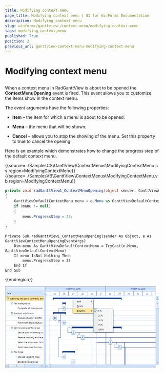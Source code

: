 ```yaml
---
title: Modifying context menu
page_title: Modifying context menu | UI for WinForms Documentation
description: Modifying context menu
slug: winforms/ganttview-/context-menu/modifying-context-menu
tags: modifying,context,menu
published: True
position: 2
previous_url: ganttview-context-menu-modifying-context-menu
---
```


# Modifying context menu

 
## 

When a context menu in RadGanttView is about to be opened the __ContextMenuOpening__ event is fired. This event allows you to customize the items show in the context menu.
        

The event arguments have the following properties:

* __Item__ – the item for which a menu is about to be opened.
            

* __Menu__ – the menu that will be shown.
            

* __Cancel__ – allows you to stop the showing of the menu. Set this property to true to cancel the opening.
            

Here is an example which demonstrates how to change the progress step of the default context menu.
         
{{source=..\SamplesCS\GanttView\ContextMenus\ModifyingContextMenu.cs region=ModifyingContextMenu}} 
{{source=..\SamplesVB\GanttView\ContextMenus\ModifyingContextMenu.vb region=ModifyingContextMenu}} 

````C#
private void radGanttView1_ContextMenuOpening(object sender, GanttViewContextMenuOpeningEventArgs e)
{
    GanttViewDefaultContextMenu menu = e.Menu as GanttViewDefaultContextMenu;
    if (menu != null)
    {
        menu.ProgressStep = 25;
    }
}

````
````VB.NET
Private Sub radGanttView1_ContextMenuOpening(sender As Object, e As GanttViewContextMenuOpeningEventArgs)
    Dim menu As GanttViewDefaultContextMenu = TryCast(e.Menu, GanttViewDefaultContextMenu)
    If menu IsNot Nothing Then
        menu.ProgressStep = 25
    End If
End Sub

````

{{endregion}} 


![ganttview-context-menu-modifying-context-menu 001](images/ganttview-context-menu-modifying-context-menu001.png)
